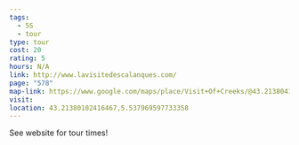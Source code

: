 ```yaml
---
tags:
  - 5S
  - tour
type: tour
cost: 20
rating: 5
hours: N/A
link: http://www.lavisitedescalanques.com/
page: "578"
map-link: https://www.google.com/maps/place/Visit+Of+Creeks/@43.2138041,5.5353641,17z/data=!3m1!4b1!4m6!3m5!1s0x12c9baeacd7f1a7d:0xeba7015f1f36a55d!8m2!3d43.2138002!4d5.537939!16s%2Fg%2F1tgcv7sz?entry=ttu&g_ep=EgoyMDI0MTAwNy4xIKXMDSoASAFQAw%3D%3D
visit: 
location: 43.21380102416467,5.537969597733358
---
```

See website for tour times!